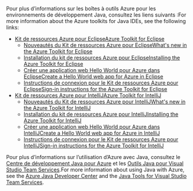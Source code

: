 <span data-ttu-id="a2af2-101">Pour plus d’informations sur les boîtes à outils Azure pour les environnements de développement Java, consultez les liens suivants :</span><span class="sxs-lookup"><span data-stu-id="a2af2-101">For more information about the Azure toolkits for Java IDEs, see the following links:</span></span>

* [<span data-ttu-id="a2af2-102">Kit de ressources Azure pour Eclipse</span><span class="sxs-lookup"><span data-stu-id="a2af2-102">Azure Toolkit for Eclipse</span></span>](/azure/azure-toolkit-for-eclipse)
  * [<span data-ttu-id="a2af2-103">Nouveautés du Kit de ressources Azure pour Eclipse</span><span class="sxs-lookup"><span data-stu-id="a2af2-103">What's new in the Azure Toolkit for Eclipse</span></span>](/azure/azure-toolkit-for-eclipse-whats-new)
  * [<span data-ttu-id="a2af2-104">Installation du kit de ressources Azure pour Eclipse</span><span class="sxs-lookup"><span data-stu-id="a2af2-104">Installing the Azure Toolkit for Eclipse</span></span>](/azure/azure-toolkit-for-eclipse-installation)
  * [<span data-ttu-id="a2af2-105">Créer une application web Hello World pour Azure dans Eclipse</span><span class="sxs-lookup"><span data-stu-id="a2af2-105">Create a Hello World web app for Azure in Eclipse</span></span>](/azure/app-service-web/app-service-web-eclipse-create-hello-world-web-app)
  * [<span data-ttu-id="a2af2-106">Instructions de connexion pour le Kit de ressources Azure pour Eclipse</span><span class="sxs-lookup"><span data-stu-id="a2af2-106">Sign-in instructions for the Azure Toolkit for Eclipse</span></span>](/azure/azure-toolkit-for-eclipse-sign-in-instructions)
* [<span data-ttu-id="a2af2-107">Kit de ressources Azure pour IntelliJ</span><span class="sxs-lookup"><span data-stu-id="a2af2-107">Azure Toolkit for IntelliJ</span></span>](/azure/azure-toolkit-for-intellij)
  * [<span data-ttu-id="a2af2-108">Nouveautés du Kit de ressources Azure pour IntelliJ</span><span class="sxs-lookup"><span data-stu-id="a2af2-108">What's new in the Azure Toolkit for IntelliJ</span></span>](/azure/azure-toolkit-for-intellij-whats-new)
  * [<span data-ttu-id="a2af2-109">Installation du kit de ressources Azure pour IntelliJ</span><span class="sxs-lookup"><span data-stu-id="a2af2-109">Installing the Azure Toolkit for IntelliJ</span></span>](/azure/azure-toolkit-for-intellij-installation)
  * [<span data-ttu-id="a2af2-110">Créer une application web Hello World pour Azure dans IntelliJ</span><span class="sxs-lookup"><span data-stu-id="a2af2-110">Create a Hello World web app for Azure in IntelliJ</span></span>](/azure/app-service-web/app-service-web-intellij-create-hello-world-web-app)
  * [<span data-ttu-id="a2af2-111">Instructions de connexion pour le Kit de ressources Azure pour IntelliJ</span><span class="sxs-lookup"><span data-stu-id="a2af2-111">Sign-in instructions for the Azure Toolkit for IntelliJ</span></span>](/azure/azure-toolkit-for-intellij-sign-in-instructions)

<span data-ttu-id="a2af2-112">Pour plus d’informations sur l’utilisation d’Azure avec Java, consultez le [Centre de développement Java pour Azure](https://azure.microsoft.com/develop/java/) et les [Outils Java pour Visual Studio Team Services](https://java.visualstudio.com/).</span><span class="sxs-lookup"><span data-stu-id="a2af2-112">For more information about using Java with Azure, see the [Azure Java Developer Center](https://azure.microsoft.com/develop/java/) and the [Java Tools for Visual Studio Team Services](https://java.visualstudio.com/).</span></span>
